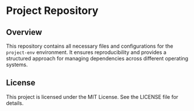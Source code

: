 # Project Repository

## Overview
This repository contains all necessary files and configurations for the `project-env` environment. It ensures reproducibility and provides a structured approach for managing dependencies across different operating systems.


## License
This project is licensed under the MIT License. See the LICENSE file for details.

